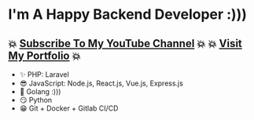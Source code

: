 # I'm A Happy Backend Developer :)))

💥 [Subscribe To My YouTube Channel](https://www.youtube.com/channel/UCmRdgrhxeOztHfTdXXKKvHg?sub_confirmation=1) 💥
💥 [Visit My Portfolio](http://bostan.dev/) 💥
---
 - ✨ PHP: Laravel
 - 😎 JavaScript: Node.js, React.js, Vue.js, Express.js
 - 💙 Golang :)))
 - 😏 Python
 - 😁 Git + Docker + Gitlab CI/CD
